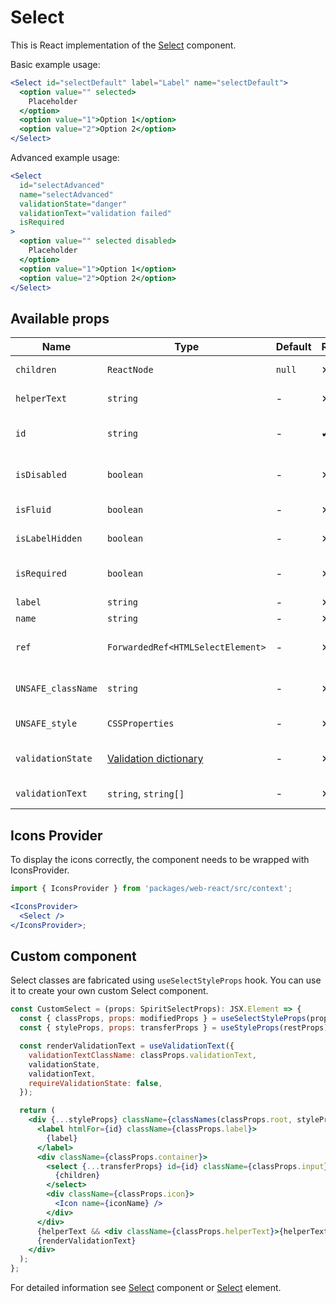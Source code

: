 # Select

This is React implementation of the [Select][select] component.

Basic example usage:

```jsx
<Select id="selectDefault" label="Label" name="selectDefault">
  <option value="" selected>
    Placeholder
  </option>
  <option value="1">Option 1</option>
  <option value="2">Option 2</option>
</Select>
```

Advanced example usage:

```jsx
<Select
  id="selectAdvanced"
  name="selectAdvanced"
  validationState="danger"
  validationText="validation failed"
  isRequired
>
  <option value="" selected disabled>
    Placeholder
  </option>
  <option value="1">Option 1</option>
  <option value="2">Option 2</option>
</Select>
```

## Available props

| Name               | Type                                           | Default | Required | Description                     |
| ------------------ | ---------------------------------------------- | ------- | -------- | ------------------------------- |
| `children`         | `ReactNode`                                    | `null`  | ✕        | Content of the Select           |
| `helperText`       | `string`                                       | -       | ✕        | Custom helper text              |
| `id`               | `string`                                       | -       | ✔        | Select and label identification |
| `isDisabled`       | `boolean`                                      | -       | ✕        | Whether is field disabled       |
| `isFluid`          | `boolean`                                      | -       | ✕        | Whether is field is fluid       |
| `isLabelHidden`    | `boolean`                                      | -       | ✕        | Whether is label hidden         |
| `isRequired`       | `boolean`                                      | -       | ✕        | Whether is field required       |
| `label`            | `string`                                       | -       | ✕        | Label text                      |
| `name`             | `string`                                       | -       | ✕        | Select name                     |
| `ref`              | `ForwardedRef<HTMLSelectElement>`              | -       | ✕        | Select element reference        |
| `UNSAFE_className` | `string`                                       | -       | ✕        | Wrapper custom class name       |
| `UNSAFE_style`     | `CSSProperties`                                | -       | ✕        | Wrapper custom style            |
| `validationState`  | [Validation dictionary][dictionary-validation] | -       | ✕        | Type of validation state        |
| `validationText`   | `string`, `string[]`                           | -       | ✕        | Validation text                 |

## Icons Provider

To display the icons correctly, the component needs to be wrapped with IconsProvider.

```jsx
import { IconsProvider } from 'packages/web-react/src/context';

<IconsProvider>
  <Select />
</IconsProvider>;
```

## Custom component

Select classes are fabricated using `useSelectStyleProps` hook. You can use it to create your own custom Select component.

```jsx
const CustomSelect = (props: SpiritSelectProps): JSX.Element => {
  const { classProps, props: modifiedProps } = useSelectStyleProps(props);
  const { styleProps, props: transferProps } = useStyleProps(restProps);

  const renderValidationText = useValidationText({
    validationTextClassName: classProps.validationText,
    validationState,
    validationText,
    requireValidationState: false,
  });

  return (
    <div {...styleProps} className={classNames(classProps.root, styleProps.className)}>
      <label htmlFor={id} className={classProps.label}>
        {label}
      </label>
      <div className={classProps.container}>
        <select {...transferProps} id={id} className={classProps.input} ref={ref}>
          {children}
        </select>
        <div className={classProps.icon}>
          <Icon name={iconName} />
        </div>
      </div>
      {helperText && <div className={classProps.helperText}>{helperText}</div>}
      {renderValidationText}
    </div>
  );
};
```

For detailed information see [Select][select] component or [Select][select-element] element.

[select]: https://github.com/lmc-eu/spirit-design-system/blob/main/packages/web/src/scss/components/Select/README.md
[select-element]: https://developer.mozilla.org/en-US/docs/Web/HTML/Element/select
[dictionary-validation]: https://github.com/lmc-eu/spirit-design-system/blob/main/docs/DICTIONARIES.md#validation
